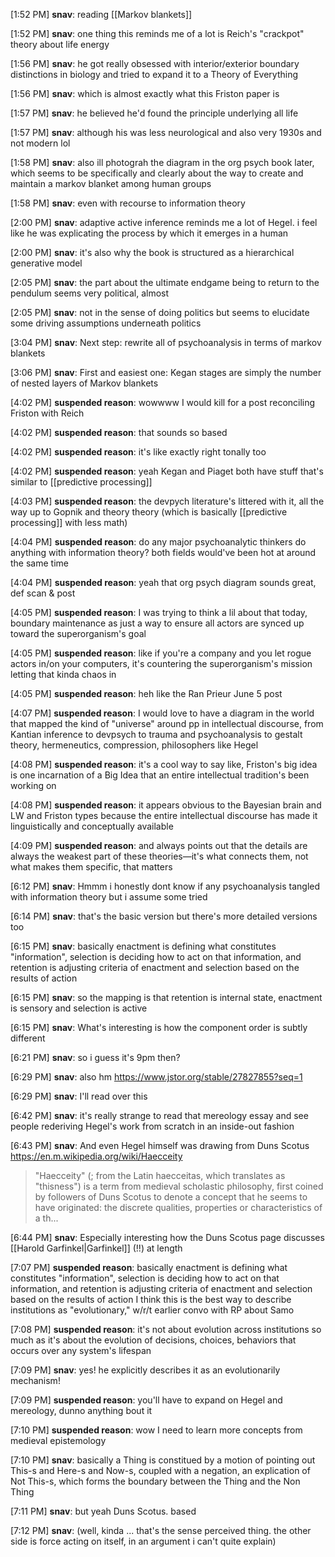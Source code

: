 [1:52 PM] **snav**: reading [[Markov blankets]]

[1:52 PM] **snav**: one thing this reminds me of a lot is Reich's "crackpot" theory about life energy

[1:56 PM] **snav**: he got really obsessed with interior/exterior boundary distinctions in biology and tried to expand it to a Theory of Everything

[1:56 PM] **snav**: which is almost exactly what this Friston paper is

[1:57 PM] **snav**: he believed he'd found the principle underlying all life

[1:57 PM] **snav**: although his was less neurological and also very 1930s and not modern lol

[1:58 PM] **snav**: also ill photograh the diagram in the org psych book later, which seems to be specifically and clearly about the way to create and maintain a markov blanket among human groups

[1:58 PM] **snav**: even with recourse to information theory

[2:00 PM] **snav**: adaptive active inference reminds me a lot of Hegel. i feel like he was explicating the process by which it emerges in a human

[2:00 PM] **snav**: it's also why the book is structured as a hierarchical generative model

[2:05 PM] **snav**: the part about the ultimate endgame being to return to the pendulum seems very political, almost

[2:05 PM] **snav**: not in the sense of doing politics but seems to elucidate some driving assumptions underneath politics

[3:04 PM] **snav**: Next step: rewrite all of psychoanalysis in terms of markov blankets

[3:06 PM] **snav**: First and easiest one: Kegan stages are simply the number of nested layers of Markov blankets

[4:02 PM] **suspended reason**: wowwww I would kill for a post reconciling Friston with Reich

[4:02 PM] **suspended reason**: that sounds so based

[4:02 PM] **suspended reason**: it's like exactly right tonally too

[4:02 PM] **suspended reason**: yeah Kegan and Piaget both have stuff that's similar to [[predictive processing]]

[4:03 PM] **suspended reason**: the devpych literature's littered with it, all the way up to Gopnik and theory theory (which is basically [[predictive processing]] with less math)

[4:04 PM] **suspended reason**: do any major psychoanalytic thinkers do anything with information theory? both fields would've been hot at around the same time

[4:04 PM] **suspended reason**: yeah that org psych diagram sounds great, def scan & post

[4:05 PM] **suspended reason**: I was trying to think a lil about that today, boundary maintenance as just a way to ensure all actors are synced up toward the superorganism's goal

[4:05 PM] **suspended reason**: like if you're a company and you let rogue actors in/on your computers, it's countering the superorganism's mission letting that kinda chaos in

[4:05 PM] **suspended reason**: heh like the Ran Prieur June 5 post

[4:07 PM] **suspended reason**: I would love to have a diagram in the world that mapped the kind of "universe" around pp in intellectual discourse, from Kantian inference to devpsych to trauma and psychoanalysis to gestalt theory, hermeneutics, compression, philosophers like Hegel

[4:08 PM] **suspended reason**: it's a cool way to say like, Friston's big idea is one incarnation of a Big Idea that an entire intellectual tradition's been working on

[4:08 PM] **suspended reason**: it appears obvious to the Bayesian brain and LW and Friston types because the entire intellectual discourse has made it linguistically and conceptually available

[4:09 PM] **suspended reason**: and always points out that the details are always the weakest part of these theories—it's what connects them, not what makes them specific, that matters

[6:12 PM] **snav**: Hmmm i honestly dont know if any psychoanalysis tangled with information theory but i assume some tried

[6:14 PM] **snav**: that's the basic version but there's more detailed versions too

[6:15 PM] **snav**: basically enactment is defining what constitutes "information", selection is deciding how to act on that information, and retention is adjusting criteria of enactment and selection based on the results of action

[6:15 PM] **snav**: so the mapping is that retention is internal state, enactment is sensory and selection is active

[6:15 PM] **snav**: What's interesting is how the component order is subtly different

[6:21 PM] **snav**: so i guess it's 9pm then?

[6:29 PM] **snav**: also hm https://www.jstor.org/stable/27827855?seq=1

[6:29 PM] **snav**: I'll read over this

[6:42 PM] **snav**: it's really strange to read that mereology essay and see people rederiving Hegel's work from scratch in an inside-out fashion

[6:43 PM] **snav**: And even Hegel himself was drawing from Duns Scotus https://en.m.wikipedia.org/wiki/Haecceity

> "Haecceity" (; from the Latin haecceitas, which translates as "thisness") is a term from medieval scholastic philosophy, first coined by followers of Duns Scotus to denote a concept that he seems to have originated: the discrete qualities, properties or characteristics of a th...

[6:44 PM] **snav**: Especially interesting how the Duns Scotus page discusses [[Harold Garfinkel|Garfinkel]] (!!) at length

[7:07 PM] **suspended reason**:
 basically enactment is defining what constitutes "information", selection is deciding how to act on that information, and retention is adjusting criteria of enactment and selection based on the results of action
I think this is the best way to describe institutions as "evolutionary," w/r/t earlier convo with RP about Samo

[7:08 PM] **suspended reason**: it's not about evolution across institutions so much as it's about the evolution of decisions, choices, behaviors that occurs over any system's lifespan

[7:09 PM] **snav**: yes! he explicitly describes it as an evolutionarily mechanism!

[7:09 PM] **suspended reason**: you'll have to expand on Hegel and mereology, dunno anything bout it

[7:10 PM] **suspended reason**: wow I need to learn more concepts from medieval epistemology

[7:10 PM] **snav**: basically a Thing is constitued by a motion of pointing out This-s and Here-s and Now-s, coupled with a negation, an explication of Not This-s, which forms the boundary between the Thing and the Non Thing

[7:11 PM] **snav**: but yeah Duns Scotus. based

[7:12 PM] **snav**: (well, kinda ... that's the sense perceived thing. the other side is force acting on itself, in an argument i can't quite explain)